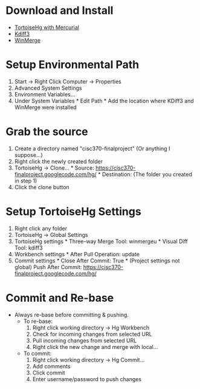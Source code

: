 # Download and Install #

  * [TortoiseHg with Mercurial](http://mercurial.selenic.com/downloads/)
  * [Kdiff3](http://sourceforge.net/projects/kdiff3/files/kdiff3/0.9.95/KDiff3Setup_0.9.95-2.exe/download)
  * [WinMerge](http://sourceforge.net/projects/winmerge/files/stable/2.12.4/WinMerge-2.12.4-Setup.exe/download)

# Setup Environmental Path #
  1. Start -> Right Click Computer -> Properties
  1. Advanced System Settings
  1. Environment Variables...
  1. Under System Variables
    * Edit Path
    * Add the location where KDiff3 and WinMerge were installed

# Grab the source #
  1. Create a directory named "cisc370-finalproject"  (Or anything I suppose...)
  1. Right click the newly created folder
  1. TortoiseHg -> Clone...
    * Source: https://cisc370-finalproject.googlecode.com/hg/
    * Destination: (The folder you created in step 1)
  1. Click the clone button

# Setup TortoiseHg Settings #
  1. Right click any folder
  1. TortoiseHg -> Global Settings
  1. TortoiseHg settings
    * Three-way Merge Tool: winmergeu
    * Visual Diff Tool: kdiff3
  1. Workbench settings
    * After Pull Operation: update
  1. Commit settings
    * Close After Commit: True
    * (Project settings not global) Push After Commit: https://cisc370-finalproject.googlecode.com/hg/

# Commit and Re-base #
  * Always re-base before committing & pushing.
    * To re-base:
      1. Right click working directory -> Hg Workbench
      1. Check for incoming changes from selected URL
      1. Pull incoming changes from selected URL
      1. Right click the new change and merge with local...
    * To commit:
      1. Right click working directory -> Hg Commit...
      1. Add comments
      1. Click commit
      1. Enter username/password to push changes